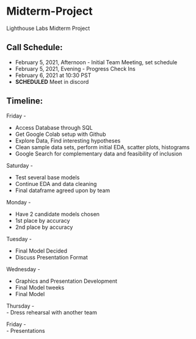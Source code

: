 # Midterm-Project
Lighthouse Labs Midterm Project

## Call Schedule:
- February 5, 2021, Afternoon - Initial Team Meeting, set schedule
- February 5, 2021, Evening - Progress Check Ins
- February 6, 2021 at 10:30 PST
- **SCHEDULED** Meet in discord

## Timeline:
Friday - 
  - Access Database through SQL
  - Get Google Colab setup with Github
  - Explore Data, Find interesting hypotheses
  - Clean sample data sets, perform initial EDA, scatter plots, histograms
  - Google Search for complementary data and feasibility of inclusion
  
Saturday - 
  - Test several base models
  - Continue EDA and data cleaning
  - Final dataframe agreed upon by team
  
Monday - 
  - Have 2 candidate models chosen
  - 1st place by accuracy
  - 2nd place by accuracy
  
Tuesday - 
  - Final Model Decided 
  - Discuss Presentation Format
  
Wednesday - 
   - Graphics and Presentation Development
   - Final Model tweeks
   - Final Model 
   
Thursday - <br>
    - Dress rehearsal with another team 
    
Friday - <br>
    - Presentations 
